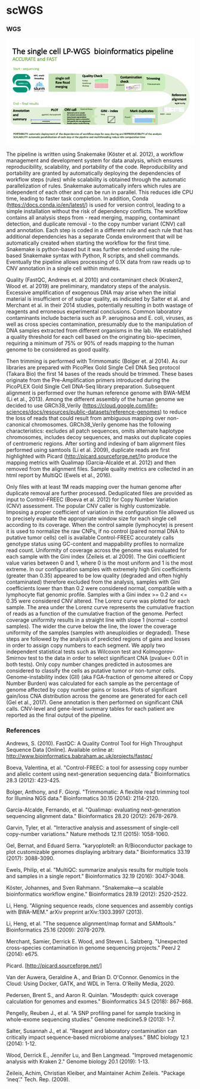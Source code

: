 # scWGS #



### WGS ###

![WGS](Pictures/WGS.png)

The pipeline is written using Snakemake (Köster et al. 2012), a workflow management and development system for data analysis, which ensures reproducibility, scalability, and portability of the code. Reproducibility and portability are granted by automatically deploying the dependencies of workflow steps (rules) while scalability is obtained through the automatic parallelization of rules. 
Snakemake automatically infers which rules are independent of each other and can be run in parallel. This reduces idle CPU time, leading to faster task completion. In addition, Conda (https://docs.conda.io/en/latest/) is used for version control, leading to a simple installation without the risk of dependency conflicts. The workflow contains all analysis steps from - read merging, mapping, contaminant detection, and duplicate removal - to the copy number variant (CNV) call and annotation. Each step is coded in a different rule and each rule that has additional dependencies has a separate Conda environment that will be automatically created when starting the workflow for the first time. Snakemake is python-based but it was further extended using the rule-based Snakemake syntax with Python, R scripts, and shell commands. Eventually the pipeline allows processing of 0.1X data from raw reads up to CNV annotation in a single cell within minutes.


Quality (FastQC, Andrews et. al 2010) and contaminant check (Kraken2, Wood et. al 2019) are preliminary, mandatory steps of the analysis. Excessive amplification of exogenous DNA may arise when the initial material is insufficient or of subpar quality, as indicated by Salter et al. and Merchant et al. in their 2014 studies, potentially resulting in both wastage of reagents and erroneous experimental conclusions. Common laboratory contaminants include bacteria such as P. aeruginosa and E. coli, viruses, as well as cross species contamination, presumably due to the manipulation of DNA samples extracted from different organisms in the lab. We established a quality threshold for each cell based on the originating bio-specimen, requiring a minimum of 75% or 90% of reads mapping to the human genome to be considered as good quality.


Then trimming is performed with Trimmomatic (Bolger et. al 2014). As our libraries are prepared with PicoPlex Gold Single Cell DNA Seq protocol (Takara Bio) the first 14 bases of the reads should be trimmed. These bases originate from the Pre-Amplification primers introduced during the PicoPLEX Gold Single Cell DNA-Seq library preparation. Subsequent alignment is performed over the human reference genome with BWA-MEM (Li et al., 2013). Among the different assembly of the human genome we decided to use GRCh38_Verily (https://cloud.google.com/life-sciences/docs/resources/public-datasets/reference-genomes) to reduce the loss of reads that could result from ambiguous mapping over non-canonical chromosomes. GRCh38_Verily genome has the following characteristics: excludes all patch sequences, omits alternate haplotype chromosomes, includes decoy sequences, and masks out duplicate copies of centromeric regions. After sorting and indexing of bam alignment files performed using samtools (Li et al. 2009), duplicate reads are first highlighted with Picard (http://picard.sourceforge.net/)to produce the mapping metrics with Qualimap (García-Alcalde et al. 2012) and then removed from the alignment files. Sample quality metrics are collected in an html report by MultiQC (Ewels et al., 2016). 


Only files with at least 1M reads mapping over the human genome after duplicate removal are further processed. Deduplicated files are provided as input to Control-FREEC (Boeva et al. 2012) for Copy Number Variation (CNV) assessment. The popular CNV caller is highly customizable. Imposing a proper coefficient of variation in the configuration file allowed us to precisely evaluate the appropriate window size for each single cell according to its coverage. When the control sample (lymphocyte) is present it is used to normalize the raw CNPs, if no control (paired normal DNA to putative tumor cells) cell is available Control-FREEC accurately calls genotype status using GC-content and mappability profiles to normalize read count. Uniformity of coverage across the genome was evaluated for each sample with the Gini index (Zeileis et. al 2009). The Gini coefficient value varies between 0 and 1, where 0 is the most uniform and 1 is the most extreme. In our configuration samples with extremely high Gini coefficients (greater than 0.35) appeared to be low quality (degraded and often highly contaminated) therefore excluded from the analysis, samples with Gini coefficients lower than than 0.2 were considered normal, compatible with a lymphocyte flat genomic profile. Samples with a Gini index >= 0.2 and <= 0.35 were considered CNV altered. The Lorenz curve was plotted for each sample. The area under the Lorenz curve represents the cumulative fraction of reads as a function of the cumulative fraction of the genome. Perfect coverage uniformity results in a straight line with slope 1 (normal – control samples). The wider the curve below the line, the lower the coverage uniformity of the samples (samples with aneuploidies or degraded). These steps are followed by the analysis of predicted regions of gains and losses in order to assign copy numbers to each segment. We apply two independent statistical tests such as Wilcoxon test and Kolmogorov-Smirnov test to the data in order to select significant CNA (pvalue< 0.01 in both tests). Only copy number changes predicted in autosomes are considered to classify the cells as putative tumor or non-tumor cells. Genome-instability index (GII) (aka FGA-fraction of genome altered or Copy Number Burden) was calculated for each sample as the percentage of genome affected by copy number gains or losses. Plots of significant gain/loss CNA distribution across the genome are generated for each cell (Gel et al., 2017). Gene annotation is then performed on significant CNA calls. CNV-level and gene-level summary tables for each patient are reported as the final output of the pipeline. 



 

 

### References 

Andrews, S. (2010). FastQC:  A Quality Control Tool for High Throughput Sequence Data [Online]. Available online at: http://www.bioinformatics.babraham.ac.uk/projects/fastqc/ 

 

Boeva, Valentina, et al. "Control-FREEC: a tool for assessing copy number and allelic content using next-generation sequencing data." Bioinformatics 28.3 (2012): 423-425. 


 
Bolger, Anthony, and F. Giorgi. "Trimmomatic: A flexible read trimming tool for Illumina NGS data." Bioinformatics 30.15 (2014): 2114-2120.



García-Alcalde, Fernando, et al. "Qualimap: evaluating next-generation sequencing alignment data." Bioinformatics 28.20 (2012): 2678-2679. 

 

Garvin, Tyler, et al. "Interactive analysis and assessment of single-cell copy-number variations." Nature methods 12.11 (2015): 1058-1060. 

 

Gel, Bernat, and Eduard Serra. "karyoploteR: an R/Bioconductor package to plot customizable genomes displaying arbitrary data." Bioinformatics 33.19 (2017): 3088-3090.



Ewels, Philip, et al. "MultiQC: summarize analysis results for multiple tools and samples in a single report." Bioinformatics 32.19 (2016): 3047-3048. 

 

Köster, Johannes, and Sven Rahmann. "Snakemake—a scalable bioinformatics workflow engine." Bioinformatics 28.19 (2012): 2520-2522.



Li, Heng. "Aligning sequence reads, clone sequences and assembly contigs with BWA-MEM." arXiv preprint arXiv:1303.3997 (2013). 

 

Li, Heng, et al. "The sequence alignment/map format and SAMtools." Bioinformatics 25.16 (2009): 2078-2079. 

 

Merchant, Samier, Derrick E. Wood, and Steven L. Salzberg. "Unexpected cross-species contamination in genome sequencing projects." PeerJ 2 (2014): e675.



Picard. [http://picard.sourceforge.net/] 



Van der Auwera, Geraldine A., and Brian D. O'Connor. Genomics in the Cloud: Using Docker, GATK, and WDL in Terra. O'Reilly Media, 2020. 

 

Pedersen, Brent S., and Aaron R. Quinlan. "Mosdepth: quick coverage calculation for genomes and exomes." Bioinformatics 34.5 (2018): 867-868. 

 

Pengelly, Reuben J., et al. "A SNP profiling panel for sample tracking in whole-exome sequencing studies." Genome medicine5.9 (2013): 1-7. 

 

Salter, Susannah J., et al. "Reagent and laboratory contamination can critically impact sequence-based microbiome analyses." BMC biology 12.1 (2014): 1-12.



Wood, Derrick E., Jennifer Lu, and Ben Langmead. "Improved metagenomic analysis with Kraken 2." Genome biology 20.1 (2019): 1-13. 

 

Zeileis, Achim, Christian Kleiber, and Maintainer Achim Zeileis. "Package ‘ineq’." Tech. Rep. (2009). 

